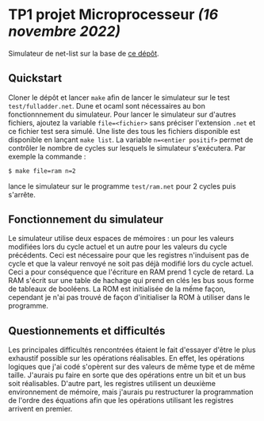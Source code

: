 # TP1 projet Microprocesseur _(16 novembre 2022)_
Simulateur de net-list sur la base de [ce dépôt](https://github.com/hbens/sysnum-2022/tree/master/tp1).

## Quickstart
Cloner le dépôt et lancer `make` afin de lancer le simulateur sur le test `test/fulladder.net`. Dune et ocaml sont nécessaires au bon fonctionnnement du simulateur. Pour lancer le simulateur sur d'autres fichiers, ajoutez la variable `file=<fichier>` sans préciser l'extension `.net` et ce fichier test sera simulé. Une liste des tous les fichiers disponible est disponible en lançant `make list`. La variable `n=<entier positif>` permet de contrôler le nombre de cycles sur lesquels le simulateur s'exécutera. Par exemple la commande : 
```bash
$ make file=ram n=2
```
lance le simulateur sur le programme `test/ram.net` pour 2 cycles puis s'arrête.

## Fonctionnement du simulateur
Le simulateur utilise deux espaces de mémoires : un pour les valeurs modifiées lors du cycle actuel et un autre pour les valeurs du cycle précédents. Ceci est nécessaire pour que les registres n'induisent pas de cycle et que la valeur renvoyé ne soit pas déjà modifié lors du cycle actuel. 
Ceci a pour conséquence que l'écriture en RAM prend 1 cycle de retard. La RAM s'écrit sur une table de hachage qui prend en clés les bus sous forme de tableaux de booléens. La ROM est initialisée de la mếme façon, cependant je n'ai pas trouvé de façon d'initialiser la ROM à utiliser dans le programme.

## Questionnements et difficultés
Les principales difficultés rencontrées étaient le fait d'essayer d'être le plus exhaustif possible sur les opérations réalisables. En effet, les opérations logiques que j'ai codé s'opèrent sur des valeurs de même type et de même taille. J'aurais pu faire en sorte que des opérations entre un bit et un bus soit réalisables. D'autre part, les registres utilisent un deuxième environnement de mémoire, mais j'aurais pu restructurer la programmation de l'ordre des équations afin que les opérations utilisant les registres arrivent en premier. 
